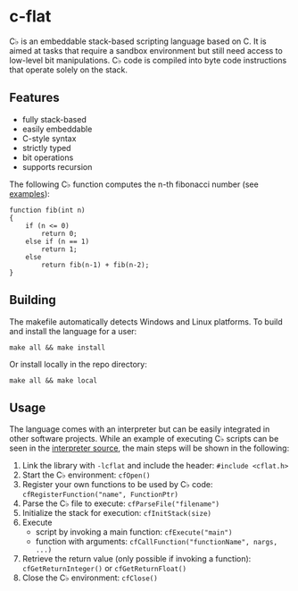 # c-flat
C♭ is an embeddable stack-based scripting language based on C. It is aimed at tasks that require a sandbox environment but still need access to low-level bit manipulations.
C♭ code is compiled into byte code instructions that operate solely on the stack.

## Features
* fully stack-based
* easily embeddable
* C-style syntax
* strictly typed
* bit operations
* supports recursion

The following C♭ function computes the n-th fibonacci number (see [examples](examples/)):
```
function fib(int n)
{
    if (n <= 0) 
        return 0;
    else if (n == 1) 
        return 1;
    else 
        return fib(n-1) + fib(n-2);
}
```

## Building
The makefile automatically detects Windows and Linux platforms. 
To build and install the language for a user:

```
make all && make install
```

Or install locally in the repo directory:

```
make all && make local
```

## Usage
The language comes with an interpreter but can be easily integrated in other software projects. 
While an example of executing C♭ scripts can be seen in the [interpreter source](src/icflat.cpp), the main steps will be shown in the following:

1. Link the library with `-lcflat` and include the header: `#include <cflat.h>`
1. Start the C♭ environment: `cfOpen()`
2. Register your own functions to be used by C♭ code: `cfRegisterFunction("name", FunctionPtr)`
3. Parse the C♭ file to execute: `cfParseFile("filename")`
4. Initialize the stack for execution: `cfInitStack(size)`
5. Execute
   - script by invoking a main function: `cfExecute("main")`
   - function with arguments: `cfCallFunction("functionName", nargs, ...)`
6. Retrieve the return value (only possible if invoking a function): `cfGetReturnInteger()` or `cfGetReturnFloat()`
7. Close the C♭ environment: `cfClose()`

